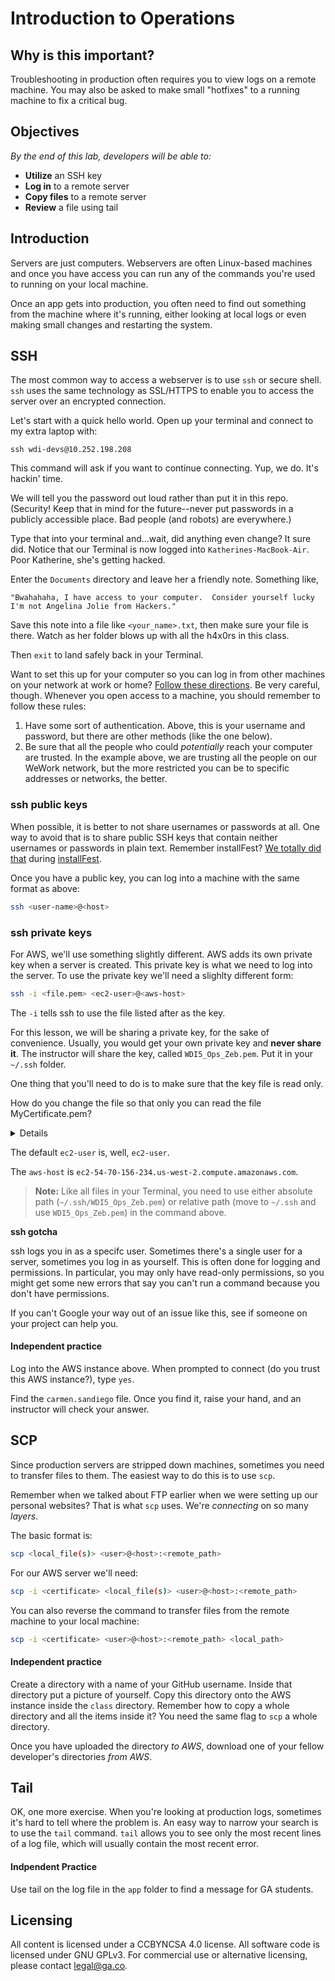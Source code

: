 <!--Actually 9:50 WDI2-->

<!--WDI4 11:25 -->
<!--9:40 WDI3 -->
<!--9:40 5 minutes -->

<!--Hook: Think back to day 1.  Remember all that talk of the 7 layers of computer networking?  We talked briefly about the "Application" layer.  Long enough to mention that the "Application" layer indicates the type of data we're sending.  90% of the time as a web developer, you will be communicating with the HTTP or HTTPS type.  But we've already talked about sending Postgres traffic, Mongo traffic, and today we'll talk about a very special type of traffic--the type that lets you log in remotely to another machine...say, a web server.  -->

<!--Stress throughout this class to Read, Search, Ask...especially Read.  These directions are written approximately as clearly as new documentation.  Devs will need to put all the pieces of the puzzle together themselves without any external explanation. -->

# Introduction to Operations 

## Why is this important?

Troubleshooting in production often requires you to view logs on a remote machine. You may also be asked to 
make small "hotfixes" to a running machine to fix a critical bug.
 
## Objectives

*By the end of this lab, developers will be able to:*
* __Utilize__ an SSH key
* __Log in__ to a remote server 
* __Copy files__ to a remote server
* __Review__ a file using tail

## Introduction

Servers are just computers. Webservers are often Linux-based machines and once you have access you can run 
any of the commands you're used to running on your local machine. 

Once an app gets into production, you often need to find out something from the machine where it's running,
either looking at local logs or even making small changes and restarting the system.

<!--9:53-->

<!--11:30 WDI4 -->
<!--9:44 WDI3 -->
<!--9:45 10 minutes -->

## SSH 

The most common way to access a webserver is to use `ssh` or secure shell. `ssh` uses the same technology as 
SSL/HTTPS to enable you to access the server over an encrypted connection. 

Let's start with a quick hello world.  Open up your terminal and connect to my extra laptop with:

`ssh wdi-devs@10.252.198.208`

This command will ask if you want to continue connecting.  Yup, we do.  It's hackin' time.

We will tell you the password out loud rather than put it in this repo.  (Security!  Keep that in mind for the future--never put passwords in a publicly accessible place.  Bad people (and robots) are everywhere.)

Type that into your terminal and...wait, did anything even change?  It sure did.  Notice that our Terminal is now logged into `Katherines-MacBook-Air`.  Poor Katherine, she's getting hacked.

Enter the `Documents` directory and leave her a friendly note.  Something like, 

`"Bwahahaha, I have access to your computer.  Consider yourself lucky I'm not Angelina Jolie from Hackers."`

Save this note into a file like `<your_name>.txt`, then make sure your file is there.  Watch as her folder blows up with all the h4x0rs in this class.  

Then `exit` to land safely back in your Terminal.

<!--9:54 WDI3 -->

Want to set this up for your computer so you can log in from other machines on your network at work or home?  [Follow these directions](https://support.apple.com/kb/PH18726?locale=en_US).  Be very careful, though.  Whenever you open access to a machine, you should remember to follow these rules:

1. Have some sort of authentication.  Above, this is your username and password, but there are other methods (like the one below).
2. Be sure that all the people who could *potentially* reach your computer are trusted.  In the example above, we are trusting all the people on our WeWork network, but the more restricted you can be to specific addresses or networks, the better.

<!--WDI4 coming back 11:40 -->

### ssh public keys

When possible, it is better to not share usernames or passwords at all.  One way to avoid that is to share public SSH keys that contain neither usernames or passwords in plain text.  Remember installFest?  [We totally did that](https://help.github.com/articles/generating-an-ssh-key/) during [installFest](https://github.com/den-materials/installFest/blob/master/mac-dev-tools.md).

<!--Raise your hand if you realized that's what you were doing.  -->

Once you have a public key, you can log into a machine with the same format as above: 

```bash
ssh <user-name>@<host>
```

<!--9:55 10 minutes -->

### ssh private keys

For AWS, we'll use something slightly different. AWS adds its own private key when a server is created. 
This private key is what we need to log into the server. To use the private key we'll need a slighlty different form:

```bash
ssh -i <file.pem> <ec2-user>@<aws-host>
```

The ``-i`` tells ssh to use the file listed after as the key.

<!--WDI3 10:03 when turning over to devs -->
<!--Actually 10:06 WDI2-->

For this lesson, we will be sharing a private key, for the sake of convenience.  Usually, you would get your own private key and **never share it**.  The instructor will share the key, called `WDI5_Ops_Zeb.pem`.  Put it in your `~/.ssh` folder.

One thing that you'll need to do is to make sure that the key file is read only.

How do you change the file so that only you can read the file MyCertificate.pem?
<details>
 <p>`chmod 400 MyCertificate.pem`</p>
</details>

The default `ec2-user` is, well, `ec2-user`.

The `aws-host` is `ec2-54-70-156-234.us-west-2.compute.amazonaws.com`.

>**Note:** Like all files in your Terminal, you need to use either absolute path (`~/.ssh/WDI5_Ops_Zeb.pem`) or relative path (move to `~/.ssh` and use `WDI5_Ops_Zeb.pem`) in the command above.

<!--WDI4 coming back 11:56-->

__ssh gotcha__

ssh logs you in as a specifc user. Sometimes there's a single user for a server, sometimes you log in as 
yourself. This is often done for logging and permissions. In particular, you may only have read-only 
permissions, so you might get some new errors that say you can't run a command because you don't have permissions.

If you can't Google your way out of an issue like this, see if someone on your project can help you.

#### Independent practice

Log into the AWS instance above.  When prompted to connect (do you trust this AWS instance?), type `yes`.

Find the `carmen.sandiego` file.  Once you find it, raise your hand, and an instructor will check your answer.

<!--Actually 10:42, That ssh-i took FOREVER for devs to get -->
<!--10:35 WDI3 -->
<!--WDI4 coming back 12:11-->

<!--10:05 10 minutes -->

## SCP 

Since production servers are stripped down machines, sometimes you need to transfer files to them.
The easiest way to do this is to use ``scp``.

Remember when we talked about FTP earlier when we were setting up our personal websites?  That is what `scp` uses.  We're *connecting* on so many *layers*.

The basic format is:
```bash
scp <local_file(s)> <user>@<host>:<remote_path>
```

For our AWS server we'll need:
```bash
scp -i <certificate> <local_file(s)> <user>@<host>:<remote_path>
```

You can also reverse the command to transfer files from the remote machine to your local machine:
```bash
scp -i <certificate> <user>@<host>:<remote_path> <local_path> 
```

<!--10:43 turning over to devs -->

#### Independent practice

Create a directory with a name of your GitHub username. Inside that directory put a picture of yourself. Copy this directory onto the AWS instance inside the `class` directory.  Remember how to copy a whole directory and all the items inside it?  You need the same flag to `scp` a whole directory.

Once you have uploaded the directory *to AWS*, download one of your fellow developer's directories *from AWS*.

<!--Actually 11:10 WDI2-->
<!--WDI3 10:57 -->

<!--WDI4 coming back 12:2 -->

<!--10:15 5 minutes -->

## Tail

OK, one more exercise.  When you're looking at production logs, sometimes it's hard to tell where the problem is.  An easy way to narrow your search is to use the ``tail`` command.  `tail` allows you to see only the most recent lines of a log file, which will usually contain the most recent error.

#### Indpendent Practice 

Use tail on the log file in the `app` folder to find a message for GA students.

<!--11:05 WDI3 after all scps unblocked -->
<!--Actually 11:15 -->
<!--WDI4 ended 12:31, but needed to just show tail womp womp -->

## Licensing

All content is licensed under a CC­BY­NC­SA 4.0 license.
All software code is licensed under GNU GPLv3. For commercial use or alternative licensing, please contact legal@ga.co.
